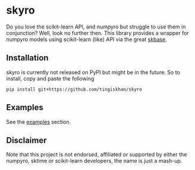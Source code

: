 # skyro

Do you love the scikit-learn API, and numpyro but struggle to use them in conjunction? Well, look no further
then. This library provides a wrapper for numpyro models using scikit-learn (like) API via the great 
[skbase](https://github.com/sktime/skbase). 

## Installation

skyro is currently not released on PyPI but might be in the future. So to install, copy and paste the following

```commandline
pip install git+https://github.com/tingiskhan/skyro
```

## Examples
See the [examples](./examples) section.

## Disclaimer
Note that this project is not endorsed, affiliated or supported by either the numpyro, sktime or scikit-learn 
developers, the name is just a mash-up.